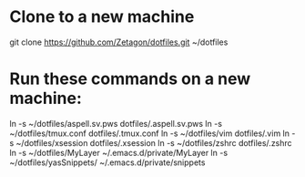# Clone to a new machine
git clone https://github.com/Zetagon/dotfiles.git ~/dotfiles

# Run these commands on a new machine:

ln -s ~/dotfiles/aspell.sv.pws dotfiles/.aspell.sv.pws
ln -s ~/dotfiles/tmux.conf dotfiles/.tmux.conf
ln -s ~/dotfiles/vim dotfiles/.vim
ln -s ~/dotfiles/xsession dotfiles/.xsession
ln -s ~/dotfiles/zshrc dotfiles/.zshrc 
ln -s ~/dotfiles/MyLayer ~/.emacs.d/private/MyLayer
ln -s ~/dotfiles/yasSnippets/ ~/.emacs.d/private/snippets



